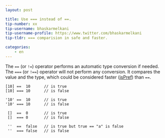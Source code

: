 ```yaml
---
layout: post

title: Use === instead of ==.
tip-number: xx
tip-username: bhaskarmelkani
tip-username-profile: https://www.twitter.com/bhaskarmelkani
tip-tldr: === comparision in safe and faster.

categories:
    - en
---
```


The `==` (or `!=`) operator performs an automatic type conversion if needed. The `===` (or `!==`) operator will not perform any conversion. It compares the value and the type, which could be considered faster ([jsPref](http://jsperf.com/strictcompare)) than `==`.
```
[10] ==  10      // is true
[10] === 10      // is false

'10' ==  10      // is true
'10' === 10      // is false

 []  ==  0       // is true
 []  === 0       // is false

 ''  ==  false   // is true but true == "a" is false
 ''  === false   // is false 

```
